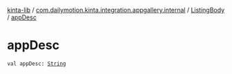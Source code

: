 [kinta-lib](../../index.md) / [com.dailymotion.kinta.integration.appgallery.internal](../index.md) / [ListingBody](index.md) / [appDesc](./app-desc.md)

# appDesc

`val appDesc: `[`String`](https://kotlinlang.org/api/latest/jvm/stdlib/kotlin/-string/index.html)
